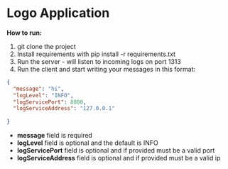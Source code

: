 # Logo Application

**How to run:**

1. git clone the project
2. Install requirements with pip install -r requirements.txt
3. Run the server - will listen to incoming logs on port 1313
4. Run the client and start writing your messages in this format:

```json
{ 
  "message": "hi",
  "logLevel": "INFO",
  "logServicePort": 8080,
  "logServiceAddress": "127.0.0.1"
  
}
```

* **message** field is required
* **logLevel** field is optional and the default is INFO
* **logServicePort** field is optional and if provided must be a valid port
* **logServiceAddress** field is optional and if provided must be a valid ip

